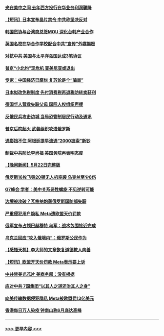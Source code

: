 #### [夹在美中之间 去年西方投行在华业务利润骤降](../pages/prog202/a103718625.md?t=05240643) 
#### [【短讯】日本宣布晶片禁令 中共称坚决反对](../pages/prog202/a103718577.md?t=05240643) 
#### [韩国贸协与台湾商总签MOU 深化台韩产业合作](../pages/prog202/a103718585.md?t=05240643) 
#### [英国名校在华合作学校配合中共“宣传”外媒揭密](../pages/prog202/a103718513.md?t=05240643) 
#### [对抗中共 美国与太平洋岛国达成3笔协议](../pages/prog202/a103718380.md?t=05240643) 
#### [普京“小北约”现危机 亚美尼亚或退出](../pages/prog202/a103718376.md?t=05240643) 
#### [专家：中国经济已腐烂 复苏论是个“骗局”](../pages/prog202/a103718368.md?t=05240643) 
#### [日本拟改免税制度 先付消费税再退税防转卖获利](../pages/prog202/a103718329.md?t=05240643) 
#### [德国华人营救失联父母 国际人权组织声援](../pages/prog202/a103718317.md?t=05240643) 
#### [反俄民兵攻击边城 当局恐管制居民行动及通讯](../pages/prog202/a103718301.md?t=05240643) 
#### [普京后院起火 武装组织攻进俄罗斯](../pages/prog202/a103718286.md?t=05240643) 
#### [通膨挡不住 阿根廷提早流通“2000披索”新钞](../pages/prog202/a103718247.md?t=05240643) 
#### [制裁中共防长李尚福 美国务院再表明态度](../pages/prog202/a103718180.md?t=05240643) 
#### [【晚间新闻】5月22日完整版](../pages/prog202/a103718147.md?t=05240643) 
#### [俄罗斯16枚飞弹20架无人机空袭 乌克兰至少8伤](../pages/prog202/a103718157.md?t=05240643) 
#### [G7峰会 学者：美中关系恶性螺旋 不见逆转可能](../pages/prog202/a103718158.md?t=05240643) 
#### [边境被攻破？瓦格纳炮轰俄罗斯国防部失职](../pages/prog202/a103718070.md?t=05240643) 
#### [严重侵犯用户隐私 Meta遭欧盟天价罚款](../pages/prog202/a103718087.md?t=05240643) 
#### [俄军宣布占领巴赫穆特 乌军：战术包围接近完成](../pages/prog202/a103718042.md?t=05240643) 
#### [乌克兰回应“攻入俄境内”：俄罗斯公民作为](../pages/prog202/a103717968.md?t=05240643) 
#### [【感悟天机】李大师的文章恢复道德教人向善](../pages/prog202/a103717901.md?t=05240643) 
#### [【短讯】欧盟开天价罚款 Meta表示要上诉](../pages/prog202/a103717888.md?t=05240643) 
#### [中共禁美光芯片 美商务部：没有根据](../pages/prog202/a103717882.md?t=05240643) 
#### [应对中共 7国集团“以其人之道还治其人之身”](../pages/prog202/a103717870.md?t=05240643) 
#### [向美传输数据侵犯隐私 Meta被欧盟罚13亿美元](../pages/prog202/a103717781.md?t=05240643) 
#### [香港每日万人染疫 钟南山称6月底达高峰](../pages/prog202/a103717688.md?t=05240643) 

----
#### [ >>> 更早内容 <<< ](../indexes/prog202-earlier.md)
